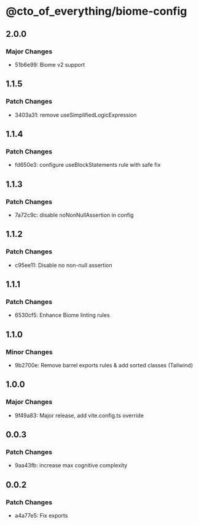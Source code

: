 # @cto_of_everything/biome-config

## 2.0.0

### Major Changes

- 51b6e99: Biome v2 support

## 1.1.5

### Patch Changes

- 3403a31: remove useSimplifiedLogicExpression

## 1.1.4

### Patch Changes

- fd650e3: configure useBlockStatements rule with safe fix

## 1.1.3

### Patch Changes

- 7a72c9c: disable noNonNullAssertion in config

## 1.1.2

### Patch Changes

- c95ee11: Disable no non-null assertion

## 1.1.1

### Patch Changes

- 6530cf5: Enhance Biome linting rules

## 1.1.0

### Minor Changes

- 9b2700e: Remove barrel exports rules & add sorted classes (Tailwind)

## 1.0.0

### Major Changes

- 9f49a83: Major release, add vite.config.ts override

## 0.0.3

### Patch Changes

- 9aa43fb: increase max cognitive complexity

## 0.0.2

### Patch Changes

- a4a77e5: Fix exports
